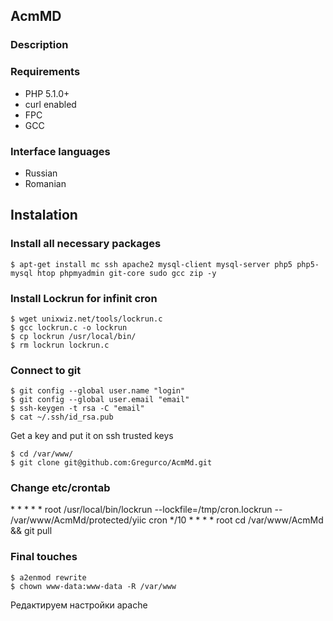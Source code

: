 ##  AcmMD

### Description

### Requirements
- PHP 5.1.0+
- curl enabled
- FPC
- GCC

### Interface languages
- Russian
- Romanian

##  Instalation
### Install all necessary packages
    $ apt-get install mc ssh apache2 mysql-client mysql-server php5 php5-mysql htop phpmyadmin git-core sudo gcc zip -y

### Install Lockrun for infinit cron
    $ wget unixwiz.net/tools/lockrun.c
    $ gcc lockrun.c -o lockrun
    $ cp lockrun /usr/local/bin/
    $ rm lockrun lockrun.c

### Connect to git
    $ git config --global user.name "login"
    $ git config --global user.email "email"
    $ ssh-keygen -t rsa -C "email"
    $ cat ~/.ssh/id_rsa.pub
Get a key and put it on ssh trusted keys

    $ cd /var/www/
    $ git clone git@github.com:Gregurco/AcmMd.git

### Change etc/crontab
\* *		* * *   root	/usr/local/bin/lockrun --lockfile=/tmp/cron.lockrun -- /var/www/AcmMd/protected/yiic cron
*/10 *  * * *   root    cd /var/www/AcmMd && git pull

### Final touches
    $ a2enmod rewrite
    $ chown www-data:www-data -R /var/www

Редактируем настройки apache
